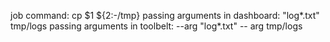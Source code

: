<!-- post: add-ins-jobs_pass-parameters-to-job -->


job command: cp $1 ${2:-/tmp}
passing arguments in dashboard: "log*.txt" tmp/logs
passing arguments in toolbelt: --arg "log*.txt" -- arg tmp/logs
